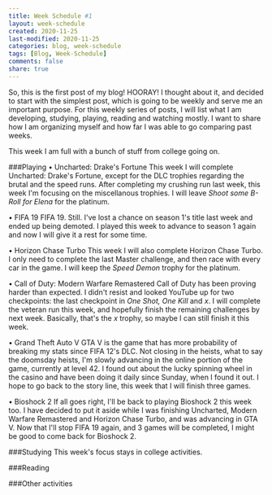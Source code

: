 ```yaml
---
title: Week Schedule #1
layout: week-schedule
created: 2020-11-25
last-modified: 2020-11-25
categories: blog, week-schedule
tags: [Blog, Week-Schedule]
comments: false
share: true
---
```

So, this is the first post of my blog! HOORAY!
I thought about it, and decided to start with the simplest post, which is going to be weekly and serve me an important purpose.
For this weekly series of posts, I will list what I am developing, studying, playing, reading and watching mostly. I want to share how I am organizing myself and how far I was able to go comparing past weeks.

This week I am full with a bunch of stuff from college going on.

###Playing
• Uncharted: Drake's Fortune
    This week I will complete Uncharted: Drake's Fortune, except for the DLC trophies regarding the brutal and the speed runs.
    After completing my crushing run last week, this week I'm focusing on the miscellanous trophies. I will leave *Shoot some B-Roll for Elena* for the platinum.
    
• FIFA 19
    FIFA 19. Still.
    I've lost a chance on season 1's title last week and ended up being demoted.
    I played this week to advance to season 1 again and now I will give it a rest for some time.
    
• Horizon Chase Turbo
    This week I will also complete Horizon Chase Turbo. I only need to complete the last Master challenge, and then race with every car in the game.
    I will keep the *Speed Demon* trophy for the platinum.
    
• Call of Duty: Modern Warfare Remastered
    Call of Duty has been proving harder than expected. I didn't resist and looked YouTube up for two checkpoints: the last checkpoint in *One Shot, One Kill* and *x*. I will complete the veteran run this week, and hopefully finish the remaining challenges by next week. Basically, that's the *x* trophy, so maybe I can still finish it this week.
    
• Grand Theft Auto V
    GTA V is the game that has more probability of breaking my stats since FIFA 12's DLC. Not closing in the heists, what to say the doomsday heists, I'm slowly advancing in the online portion of the game, currently at level 42. I found out about the lucky spinning wheel in the casino and have been doing it daily since Sunday, when I found it out. I hope to go back to the story line, this week that I will finish three games.
    
• Bioshock 2
    If all goes right, I'll be back to playing Bioshock 2 this week too. I have decided to put it aside while I was finishing Uncharted, Modern Warfare Remastered and Horizon Chase Turbo, and was advancing in GTA V.
    Now that I'll stop FIFA 19 again, and 3 games will be completed, I might be good to come back for Bioshock 2.

###Studying
This week's focus stays in college activities.

###Reading

###Other activities
